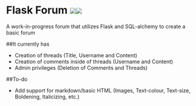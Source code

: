 # Flask Forum ![](https://img.shields.io/badge/dependencies-up%20to%20date-yellow)![](https://img.shields.io/badge/flask-v1.1.2-blue)

A work-in-progress forum that utilizes Flask and SQL-alchemy to create a basic forum

##It currently has

- Creation of threads (Title, Username and Content)
- Creation of comments inside of threads (Username and Content)
- Admin privileges (Deletion of Comments and Threads)

##To-do

- Add support for markdown/basic HTML (Images, Text-colour, Text-size, Boldening, Italicizing, etc.)